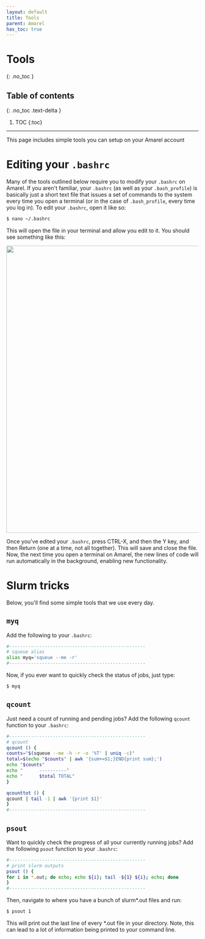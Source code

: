 ```yaml
---
layout: default
title: Tools
parent: Amarel
has_toc: true
---
```


# Tools
{: .no_toc }

## Table of contents
{: .no_toc .text-delta }

1. TOC
{:toc}

---
This page includes simple tools you can setup on your Amarel account

# Editing your `.bashrc`

Many of the tools outlined below require you to modify your `.bashrc` on Amarel. If you aren't familiar, your `.bashrc` (as well as your `.bash_profile`) is basically just a short text file that issues a set of commands to the system every time you open a terminal (or in the case of `.bash_profile`, every time you log in). To edit your `.bashrc`, open it like so:

```bash
$ nano ~/.bashrc
```

This will open the file in your terminal and allow you edit to it. You should see something like this:

<img src="{{ site.baseurl }}/assets/images/nano_bashrc.png" alt="" width="750">

Once you've edited your `.bashrc`, press CTRL-X, and then the Y key, and then Return (one at a time, not all together). This will save and close the file. Now, the next time you open a terminal on Amarel, the new lines of code will run automatically in the background, enabling new functionality.

# Slurm tricks

Below, you'll find some simple tools that we use every day.

## `myq`

Add the following to your `.bashrc`:

```bash
#--------------------------------------------------
# squeue alias
alias myq='squeue --me -r'
#--------------------------------------------------
```

Now, if you ever want to quickly check the status of jobs, just type:

```bash
$ myq
```

## `qcount`

Just need a count of running and pending jobs? Add the following `qcount` function to your `.bashrc`:

```bash
#--------------------------------------------------
# qcount
qcount () {
counts="$(squeue --me -h -r -o '%T' | uniq -c)"
total=$(echo "$counts" | awk '{sum+=$1;}END{print sum};')
echo "$counts"
echo "      ----------"
echo "      $total TOTAL"
}

qcounttot () {
qcount | tail -1 | awk '{print $1}'
}
#--------------------------------------------------
```

## `psout`

Want to quickly check the progress of all your currently running jobs? Add the following `psout` function to your `.bashrc`:

```bash
#--------------------------------------------------
# print slurm outputs
psout () {
for i in *.out; do echo; echo ${i}; tail -${1} ${i}; echo; done
}
#--------------------------------------------------

```

Then, navigate to where you have a bunch of slurm*.out files and run:

```bash
$ psout 1
```

This will print out the last line of every *.out file in your directory. Note, this can lead to a lot of information being printed to your command line.
